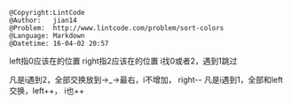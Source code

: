 ```
@Copyright:LintCode
@Author:   jian14
@Problem:  http://www.lintcode.com/problem/sort-colors
@Language: Markdown
@Datetime: 16-04-02 20:57
```

left指0应该在的位置
right指2应该在的位置
i找0或者2，遇到1跳过

凡是i遇到2，全部交换放到→_→最右，i不增加， right--
凡是i遇到1，全部和left交换，left++， i也++